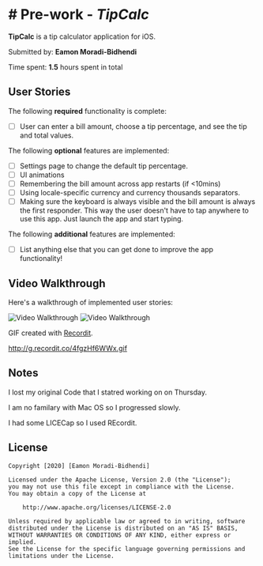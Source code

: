 # # Pre-work - *TipCalc*

**TipCalc** is a tip calculator application for iOS.

Submitted by: **Eamon Moradi-Bidhendi**

Time spent: **1.5** hours spent in total

## User Stories

The following **required** functionality is complete:

* [ ] User can enter a bill amount, choose a tip percentage, and see the tip and total values.

The following **optional** features are implemented:
* [ ] Settings page to change the default tip percentage.
* [ ] UI animations
* [ ] Remembering the bill amount across app restarts (if <10mins)
* [ ] Using locale-specific currency and currency thousands separators.
* [ ] Making sure the keyboard is always visible and the bill amount is always the first responder. This way the user doesn't have to tap anywhere to use this app. Just launch the app and start typing.

The following **additional** features are implemented:

- [ ] List anything else that you can get done to improve the app functionality!

## Video Walkthrough 

Here's a walkthrough of implemented user stories:

<img src='http://i.imgur.com/link/to/your/gif/file.gif' title='Video Walkthrough' width='' alt='Video Walkthrough' />

<img src='http://g.recordit.co/4fgzHf6WWx.gif' title='Video Walkthrough' width='' alt='Video Walkthrough' />


GIF created with [Recordit](https://recordit.co).

http://g.recordit.co/4fgzHf6WWx.gif

## Notes

I lost my original Code that I statred working on on Thursday.

I am no familary with Mac OS so I progressed slowly.

I had some LICECap so I used REcordit.
## License

    Copyright [2020] [Eamon Moradi-Bidhendi]

    Licensed under the Apache License, Version 2.0 (the "License");
    you may not use this file except in compliance with the License.
    You may obtain a copy of the License at

        http://www.apache.org/licenses/LICENSE-2.0

    Unless required by applicable law or agreed to in writing, software
    distributed under the License is distributed on an "AS IS" BASIS,
    WITHOUT WARRANTIES OR CONDITIONS OF ANY KIND, either express or implied.
    See the License for the specific language governing permissions and
    limitations under the License.
